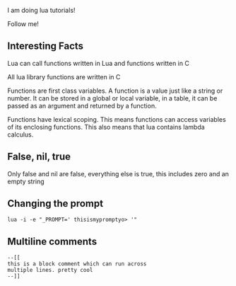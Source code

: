 I am doing lua tutorials!

Follow me!

## Interesting Facts
   Lua can call functions written in Lua and functions written in C

   All lua library functions are written in C

   Functions are first class variables. A function is a value just like a string or number. It can be stored in a global or local variable, in a table, 
   it can be passed as an argument and returned by a function.

   Functions have lexical scoping. This means functions can access variables of its enclosing functions. This also means that lua contains lambda
   calculus.

## False, nil, true
  Only false and nil are false, everything else is true, this includes zero and an empty string

## Changing the prompt
    lua -i -e "_PROMPT=' thisismypromptyo> '"

## Multiline comments
    --[[
    this is a block comment which can run across
    multiple lines. pretty cool
    --]]
